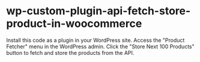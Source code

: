 # wp-custom-plugin-api-fetch-store-product-in-woocommerce
Install this code as a plugin in your WordPress site. Access the "Product Fetcher" menu in the WordPress admin. Click the "Store Next 100 Products" button to fetch and store the products from the API.
